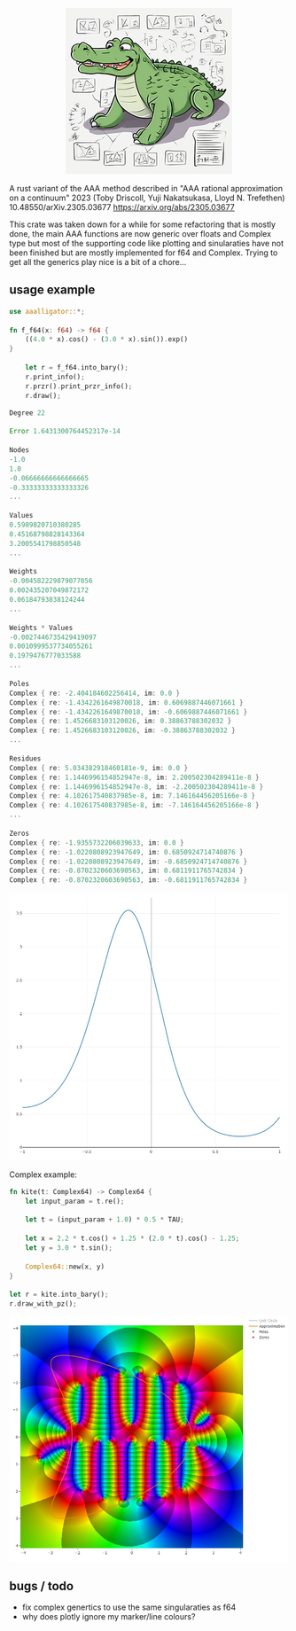 <p align="center">
<img src="img/aaalligator3.jpg"/>

A rust variant of the AAA method described in "AAA rational approximation on a continuum" 2023 (Toby Driscoll, Yuji Nakatsukasa, Lloyd N. Trefethen) 10.48550/arXiv.2305.03677 https://arxiv.org/abs/2305.03677
 
This crate was taken down for a while for some refactoring that is mostly done, the main AAA functions are now generic over floats and Complex type but most of the supporting code like plotting and sinularaties have not been finished but are mostly implemented for f64 and Complex<f64>. Trying to get all the generics play nice is a bit of a chore...

</p>

## usage example
```rust
use aaalligator::*;

fn f_f64(x: f64) -> f64 {
    ((4.0 * x).cos() - (3.0 * x).sin()).exp()
}

    let r = f_f64.into_bary();
    r.print_info();
    r.przr().print_przr_info();
    r.draw();

```

```rust
Degree 22

Error 1.6431300764452317e-14

Nodes
-1.0
1.0
-0.06666666666666665
-0.33333333333333326
...

Values
0.5989820710380285
0.45168798828143364
3.2005541798850548
...

Weights
-0.004582229879077056
0.002435207049872172
0.06184793838124244
...

Weights * Values
-0.0027446735429419097
0.0010999537734055261
0.1979476777033588
...

Poles
Complex { re: -2.404184602256414, im: 0.0 }
Complex { re: -1.4342261649870018, im: 0.6069887446071661 }
Complex { re: -1.4342261649870018, im: -0.6069887446071661 }
Complex { re: 1.4526683103120026, im: 0.38863788302032 }
Complex { re: 1.4526683103120026, im: -0.38863788302032 }
...

Residues
Complex { re: 5.034382918460181e-9, im: 0.0 }
Complex { re: 1.1446996154852947e-8, im: 2.200502304289411e-8 }
Complex { re: 1.1446996154852947e-8, im: -2.200502304289411e-8 }
Complex { re: 4.102617540837985e-8, im: 7.146164456205166e-8 }
Complex { re: 4.102617540837985e-8, im: -7.146164456205166e-8 }
...

Zeros
Complex { re: -1.9355732206039633, im: 0.0 }
Complex { re: -1.0220808923947649, im: 0.6850924714740876 }
Complex { re: -1.0220808923947649, im: -0.6850924714740876 }
Complex { re: -0.8702320603690563, im: 0.6811911765742834 }
Complex { re: -0.8702320603690563, im: -0.6811911765742834 }
```
<img src="img/f64_function.jpg"/>

Complex example:

```rust
fn kite(t: Complex64) -> Complex64 {
    let input_param = t.re();

    let t = (input_param + 1.0) * 0.5 * TAU;

    let x = 2.2 * t.cos() + 1.25 * (2.0 * t).cos() - 1.25;
    let y = 3.0 * t.sin();

    Complex64::new(x, y)
}

let r = kite.into_bary();
r.draw_with_pz();
```
<img src="img/complex_kite.jpg"/>

## bugs / todo
- fix complex genertics to use the same singularaties as f64
- why does plotly ignore my marker/line colours?